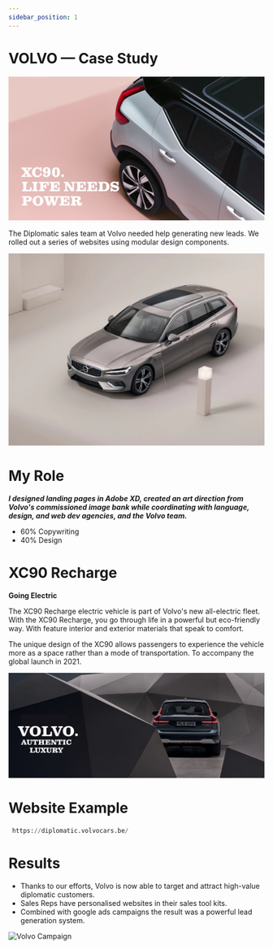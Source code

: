 ```yaml
---
sidebar_position: 1
---
```

# VOLVO — Case Study

![Volvo Tagline](../../static/img/Volvo.png)

The Diplomatic sales team at Volvo needed help generating new leads. We rolled out a series of websites using modular design components. 

![Volvo Prop](../../static/img/Volvo1.png)
# My Role 

  ***I designed landing pages in Adobe XD, created an art direction from Volvo's commissioned image bank while coordinating with language, design, and web dev agencies, and the Volvo team.***

 - 60% Copywriting
 - 40% Design

# XC90 Recharge

**Going Electric**

The XC90 Recharge electric vehicle is part of Volvo's new all-electric fleet. With the XC90 Recharge, you go through life in a powerful but eco-friendly way. With feature interior and exterior materials that speak to comfort. 

The unique design of the XC90 allows passengers to experience the vehicle more as a space rather than a mode of transportation. To accompany the global launch in 2021. 

![Authentic luxury](../../static/img/Volvo2.png)

# Website Example

```python
 https://diplomatic.volvocars.be/
````

# Results

- Thanks to our efforts, Volvo is now able to target and attract high-value diplomatic customers. 
- Sales Reps have personalised websites in their sales tool kits. 
- Combined with google ads campaigns the result was a powerful lead generation system. 

![Volvo Campaign](../../static/img/Volvo3.png)